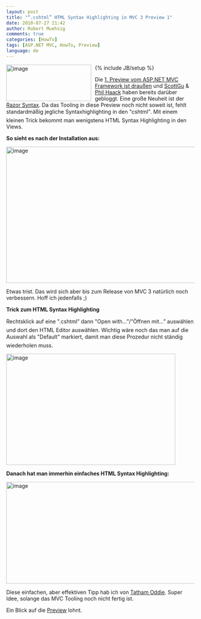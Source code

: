 ```yaml
---
layout: post
title: "“.cshtml” HTML Syntax Highlighting in MVC 3 Preview 1"
date: 2010-07-27 21:42
author: Robert Muehsig
comments: true
categories: [HowTo]
tags: [ASP.NET MVC, HowTo, Preview]
language: de
---
```

{% include JB/setup %}
<a href="{{BASE_PATH}}/assets/wp-images-de/image1011.png"><img style="border-right-width: 0px; margin: 0px 10px 0px 0px; display: inline; border-top-width: 0px; border-bottom-width: 0px; border-left-width: 0px" title="image" border="0" alt="image" align="left" src="{{BASE_PATH}}/assets/wp-images-de/image_thumb195.png" width="227" height="97" /></a>   <p>Die <a href="http://www.microsoft.com/downloads/details.aspx?FamilyID=cb42f741-8fb1-4f43-a5fa-812096f8d1e8&amp;displaylang=en">1. Preview vom ASP.NET MVC Framework ist draußen</a> und <a href="http://weblogs.asp.net/scottgu/archive/2010/07/27/introducing-asp-net-mvc-3-preview-1.aspx">ScottGu</a> &amp; <a href="http://haacked.com/archive/2010/07/27/aspnetmvc3-preview1-released.aspx">Phil Haack</a> haben bereits darüber gebloggt. Eine große Neuheit ist der <a href="http://weblogs.asp.net/scottgu/archive/2010/07/02/introducing-razor.aspx">Razor Syntax</a>. Da das Tooling in diese Preview noch nicht soweit ist, fehlt standardmäßig jegliche Syntaxhighlighting in den "cshtml”. Mit einem kleinen Trick bekommt man wenigstens HTML Syntax Highlighting in den Views.</p>  <p><strong>So sieht es nach der Installation aus:</strong>&#160;</p>  <p><a href="{{BASE_PATH}}/assets/wp-images-de/image1012.png"><img style="border-right-width: 0px; display: inline; border-top-width: 0px; border-bottom-width: 0px; border-left-width: 0px" title="image" border="0" alt="image" src="{{BASE_PATH}}/assets/wp-images-de/image_thumb196.png" width="591" height="364" /></a> </p>  <p>Etwas trist. Das wird sich aber bis zum Release von MVC 3 natürlich noch verbessern. Hoff ich jedenfalls ;)</p>  <p><strong>Trick zum HTML Syntax Highlighting</strong></p>  <p>Rechtsklick auf eine ".cshtml” dann "Open with...”/”Öffnen mit...” auswählen und dort den HTML Editor auswählen. Wichtig wäre noch das man auf die Auswahl als "Default” markiert, damit man diese Prozedur nicht ständig wiederholen muss.</p>  <p><a href="{{BASE_PATH}}/assets/wp-images-de/image1013.png"><img style="border-right-width: 0px; display: inline; border-top-width: 0px; border-bottom-width: 0px; border-left-width: 0px" title="image" border="0" alt="image" src="{{BASE_PATH}}/assets/wp-images-de/image_thumb197.png" width="452" height="297" /></a> </p>  <p><strong>Danach hat man immerhin einfaches HTML Syntax Highlighting:</strong></p>  <p><a href="{{BASE_PATH}}/assets/wp-images-de/image1014.png"><img style="border-right-width: 0px; display: inline; border-top-width: 0px; border-bottom-width: 0px; border-left-width: 0px" title="image" border="0" alt="image" src="{{BASE_PATH}}/assets/wp-images-de/image_thumb198.png" width="519" height="272" /></a> </p>  <p>Diese einfachen, aber effektiven Tipp hab ich von <a title="http://blog.tatham.oddie.com.au/" href="http://blog.tatham.oddie.com.au/">Tatham Oddie</a>. Super Idee, solange das MVC Tooling noch nicht fertig ist.</p>  <p>Ein Blick auf die <a href="http://www.microsoft.com/downloads/details.aspx?FamilyID=cb42f741-8fb1-4f43-a5fa-812096f8d1e8&amp;displaylang=en">Preview</a> lohnt.</p>
